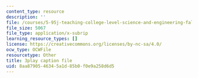 ```yaml
---
content_type: resource
description: ''
file: /courses/5-95j-teaching-college-level-science-and-engineering-fall-2015/8aa8790546345a1d85b0f0e9a258d6d5_fqrOxeL-fwk.vtt
file_size: 5067
file_type: application/x-subrip
learning_resource_types: []
license: https://creativecommons.org/licenses/by-nc-sa/4.0/
ocw_type: OCWFile
resourcetype: Other
title: 3play caption file
uid: 8aa87905-4634-5a1d-85b0-f0e9a258d6d5
---
```

